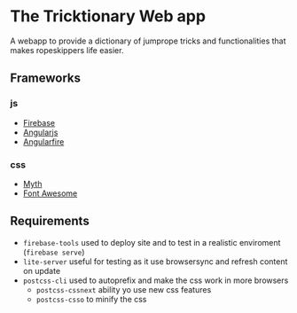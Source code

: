 # The Tricktionary Web app
A webapp to provide a dictionary of jumprope tricks and functionalities that makes ropeskippers life easier.

## Frameworks
### js
  - [Firebase](firebase.google.com)
  - [Angularjs](angularjs.org)
  - [Angularfire](github.com/firebase/angularfire)

### css
  - [Myth](myth.io)
  - [Font Awesome](http://fontawesome.io)

## Requirements
  - `firebase-tools` used to deploy site and to test in a realistic enviroment (`firebase serve`)
  - `lite-server` useful for testing as it use browsersync and refresh content on update
  - `postcss-cli` used to autoprefix and make the css work in more browsers
    - `postcss-cssnext` ability yo use new css features
    - `postcss-csso` to minify the css
